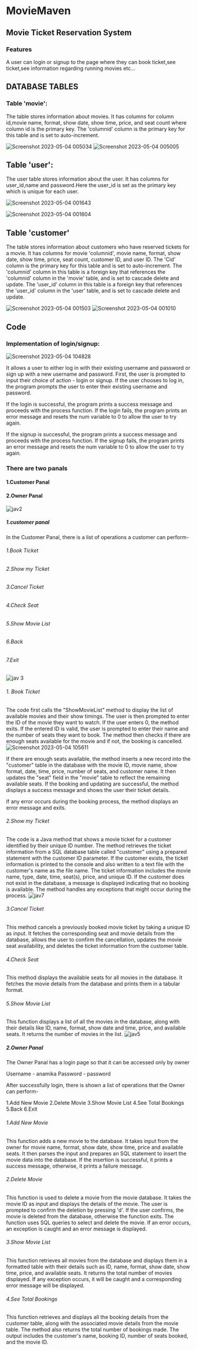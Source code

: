 # MovieMaven
## Movie Ticket Reservation System
### Features
A user can login or signup to the page where they can book ticket,see ticket,see information regarding running movies etc...

## DATABASE TABLES 
### Table 'movie':

The table stores information about movies.
It has columns for column id,movie name, format, show date, show time, price, and seat count where column id is the primary key.
The 'columnid' column is the primary key for this table and is set to auto-increment.

![Screenshot 2023-05-04 005034](https://user-images.githubusercontent.com/118505120/236133351-bbf131f1-8ad8-4769-9799-7719e7127b61.png)
![Screenshot 2023-05-04 005005](https://user-images.githubusercontent.com/118505120/236134266-5e733a7f-bee8-46d0-83eb-e64b771bc41b.png)


## Table 'user':

The user table stores information about the user.
It has columns for user_id,name and password.Here the user_id is set as the primary key which is unique for each user.

![Screenshot 2023-05-04 001643](https://user-images.githubusercontent.com/118505120/236134645-ae40cbf1-6310-4c37-86cf-02e762bdf166.png)

![Screenshot 2023-05-04 001604](https://user-images.githubusercontent.com/118505120/236134811-71619624-eab8-4d80-84e5-b25f9a4c8e77.png)

## Table 'customer'

The table stores information about customers who have reserved tickets for a movie.
It has columns for movie 'columnid', movie name, format, show date, show time, price, seat count, customer ID, and user ID.
The 'Cid' column is the primary key for this table and is set to auto-increment.
The 'columnid' column in this table is a foreign key that references the 'columnid' column in the 'movie' table, and is set to cascade delete and update.
The 'user_id' column in this table is a foreign key that references the 'user_id' column in the 'user' table, and is set to cascade delete and update.

![Screenshot 2023-05-04 001503](https://user-images.githubusercontent.com/118505120/236134946-1e1627fb-7d20-4354-88b3-8d10b47c9d58.png)
![Screenshot 2023-05-04 001010](https://user-images.githubusercontent.com/118505120/236135028-c02c3402-4702-445e-8a90-0979c22379f4.png)



## Code
### Implementation of login/signup:
![Screenshot 2023-05-04 104828](https://user-images.githubusercontent.com/118505694/236427275-6e79e1d7-df43-45e4-981d-ac663f821a8c.png)

It allows a user to either log in with their existing username and password or sign up with a new username and password.
First, the user is prompted to input their choice of action - login or signup. If the user chooses to log in, the program prompts the user to enter their existing username and password. 

If the login is successful, the program prints a success message and proceeds with the process function. If the login fails, the program prints an error message and resets the num variable to 0 to allow the user to try again.

 If the signup is successful, the program prints a success message and proceeds with the process function. If the signup fails, the program prints an error message and resets the num variable to 0 to allow the user to try again.




### There are two panals
#### 1.Customer Panal
#### 2.Owner Panal
![jav2](https://user-images.githubusercontent.com/118505694/236423559-b032b134-c7d3-4b71-a9c5-f3957ec2e6ba.png)


##### 1.customer panal
In the Customer Panal, there is a list of operations a customer can perform-

###### 1.Book Ticket
###### 2.Show my Ticket
###### 3.Cancel Ticket
###### 4.Check Seat
###### 5.Show Movie List
###### 6.Back
###### 7.Exit
![jav 3](https://user-images.githubusercontent.com/118505694/236423885-d383020a-078a-4158-a04a-7d89084a8186.png)

###### 1. Book Ticket
The code first calls the "ShowMovieList" method to display the list of available movies and their show timings.
The user is then prompted to enter the ID of the movie they want to watch. If the user enters 0, the method exits. If the entered ID is valid, the user is prompted to enter their name and the number of seats they want to book. The method then checks if there are enough seats available for the movie and if not, the booking is cancelled.
![Screenshot 2023-05-04 105611](https://user-images.githubusercontent.com/118505694/236427012-d6513974-63f9-422c-837e-2392d3d0bfac.png)


If there are enough seats available, the method inserts a new record into the "customer" table in the database with the movie ID, movie name, show format, date, time, price, number of seats, and customer name. It then updates the "seat" field in the "movie" table to reflect the remaining available seats. If the booking and updating are successful, the method displays a success message and shows the user their ticket details.

If any error occurs during the booking process, the method displays an error message and exits.

###### 2.Show my Ticket
The code is a Java method that shows a movie ticket for a customer identified by their unique ID number. The method retrieves the ticket information from a SQL database table called "customer" using a prepared statement with the customer ID parameter. If the customer exists, the ticket information is printed to the console and also written to a text file with the customer's name as the file name. The ticket information includes the movie name, type, date, time, seat(s), price, and unique ID. If the customer does not exist in the database, a message is displayed indicating that no booking is available. The method handles any exceptions that might occur during the process.
![jav7](https://user-images.githubusercontent.com/118505694/236426763-04257a99-5558-48df-9d21-d0496e3b3935.png)


###### 3.Cancel Ticket
This method cancels a previously booked movie ticket by taking a unique ID as input. It fetches the corresponding seat and movie details from the database, allows the user to confirm the cancellation, updates the movie seat availability, and deletes the ticket information from the customer table.

###### 4.Check Seat
This method displays the available seats for all movies in the database. It fetches the movie details from the database and prints them in a tabular format.

###### 5.Show Movie List
This function displays a list of all the movies in the database, along with their details like ID, name, format, show date and time, price, and available seats. It returns the number of movies in the list.
![jav5](https://user-images.githubusercontent.com/118505694/236424285-7a389a38-b704-4079-9515-f5043abbd058.png)


##### 2.Owner Panal
The Owner Panal has a login page so that it can be accessed only by owner

Username - anamika
Password - password

After successfully login, there is shown a list of operations that the Owner can perform-

1.Add New Movie
2.Delete Movie
3.Show Movie List
4.See Total Bookings
5.Back
6.Exit

###### 1.Add New Movie
This function adds a new movie to the database. It takes input from the owner for movie name, format, show date, show time, price and available seats. It then parses the input and prepares an SQL statement to insert the movie data into the database. If the insertion is successful, it prints a success message, otherwise, it prints a failure message.

###### 2.Delete Movie
This function is used to delete a movie from the movie database. It takes the movie ID as input and displays the details of the movie. The user is prompted to confirm the deletion by pressing 'd'. If the user confirms, the movie is deleted from the database, otherwise the function exits. The function uses SQL queries to select and delete the movie. If an error occurs, an exception is caught and an error message is displayed.

###### 3.Show Movie List
This function retrieves all movies from the database and displays them in a formatted table with their details such as ID, name, format, show date, show time, price, and available seats. It returns the total number of movies displayed. If any exception occurs, it will be caught and a corresponding error message will be displayed.

###### 4.See Total Bookings
This function retrieves and displays all the booking details from the customer table, along with the associated movie details from the movie table. The method also returns the total number of bookings made. The output includes the customer's name, booking ID, number of seats booked, and the movie ID.

